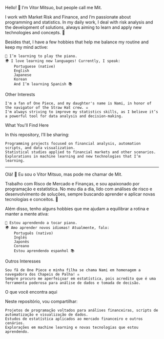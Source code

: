 Hello! 👋 I'm Vitor Mitsuo, but people call me Mit.

I work with Market Risk and Finance, and I’m passionate about programming and statistics. In my daily work, I deal with risk analysis and the development of solutions, always aiming to learn and apply new technologies and concepts. 🌱

Besides that, I have a few hobbies that help me balance my routine and keep my mind active:

    🎹 I’m learning to play the piano.
    🌍 I love learning new languages! Currently, I speak:
        Portuguese (native)
        English
        Japanese
        Korean
        And I’m learning Spanish 📚

Other Interests

    I'm a fan of One Piece, and my daughter's name is Nami, in honor of the navigator of the Straw Hat crew. ☠️
    I'm always striving to improve my statistics skills, as I believe it’s a powerful tool for data analysis and decision-making.

What You'll Find Here

In this repository, I’ll be sharing:

    Programming projects focused on financial analysis, automation scripts, and data visualization.
    Statistical studies applied to financial markets and other scenarios.
    Explorations in machine learning and new technologies that I’m learning.

_____________________________________________________________________________________________________________________________________________________________________________
Olá! 👋 Eu sou o Vitor Mitsuo, mas pode me chamar de Mit.

Trabalho com Risco de Mercado e Finanças, e sou apaixonado por programação e estatística. No meu dia a dia, lido com análises de risco e desenvolvimento de soluções, sempre buscando aprender e aplicar novas tecnologias e conceitos. 🌱

Além disso, tenho alguns hobbies que me ajudam a equilibrar a rotina e manter a mente ativa:

    🎹 Estou aprendendo a tocar piano.
    🌍 Amo aprender novos idiomas! Atualmente, falo:
        Português (nativo)
        Inglês
        Japonês
        Coreano
        Estou aprendendo espanhol 📚

Outros Interesses

    Sou fã de One Piece e minha filha se chama Nami em homenagem a navegadora dos Chapeis de Palha! ☠️
    Sempre procuro me aperfeiçoar em estatística, pois acredito que é uma ferramenta poderosa para análise de dados e tomada de decisão.

O que você encontra aqui

Neste repositório, vou compartilhar:

    Projetos de programação voltados para análises financeiras, scripts de automatização e visualização de dados.
    Estudos de estatística aplicados ao mercado financeiro e outros cenários.
    Explorações em machine learning e novas tecnologias que estou aprendendo.

